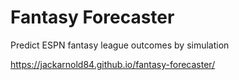 # Fantasy Forecaster

Predict ESPN fantasy league outcomes by simulation

https://jackarnold84.github.io/fantasy-forecaster/
